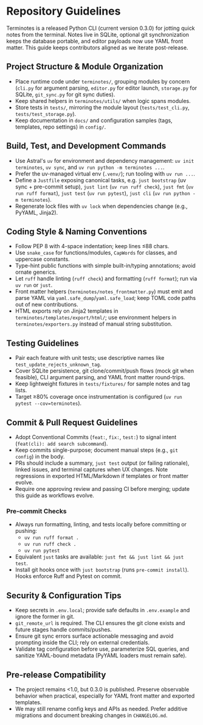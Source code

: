 # Repository Guidelines

Terminotes is a released Python CLI (current version 0.3.0) for jotting quick notes from the terminal. Notes live in SQLite, optional git synchronization keeps the database portable, and editor payloads now use YAML front matter. This guide keeps contributors aligned as we iterate post-release.

## Project Structure & Module Organization
- Place runtime code under `terminotes/`, grouping modules by concern (`cli.py` for argument parsing, `editor.py` for editor launch, `storage.py` for SQLite, `git_sync.py` for git sync duties).
- Keep shared helpers in `terminotes/utils/` when logic spans modules.
- Store tests in `tests/`, mirroring the module layout (`tests/test_cli.py`, `tests/test_storage.py`).
- Keep documentation in `docs/` and configuration samples (tags, templates, repo settings) in `config/`.

## Build, Test, and Development Commands
- Use Astral's `uv` for environment and dependency management: `uv init terminotes`, `uv sync`, and `uv run python -m terminotes ...`.
- Prefer the uv-managed virtual env (`.venv/`); run tooling with `uv run ...`.
- Define a `Justfile` exposing canonical tasks, e.g. `just bootstrap` (uv sync + pre-commit setup), `just lint` (`uv run ruff check`), `just fmt` (`uv run ruff format`), `just test` (`uv run pytest`), `just cli` (`uv run python -m terminotes`).
- Regenerate lock files with `uv lock` when dependencies change (e.g., PyYAML, Jinja2).

## Coding Style & Naming Conventions
- Follow PEP 8 with 4-space indentation; keep lines ≤88 chars.
- Use `snake_case` for functions/modules, `CapWords` for classes, and uppercase constants.
- Type-hint public functions with simple built-in/typing annotations; avoid ornate generics.
- Let `ruff` handle linting (`ruff check`) and formatting (`ruff format`); run via `uv run` or `just`.
- Front matter helpers (`terminotes/notes_frontmatter.py`) must emit and parse YAML via `yaml.safe_dump`/`yaml.safe_load`; keep TOML code paths out of new contributions.
- HTML exports rely on Jinja2 templates in `terminotes/templates/export/html/`; use environment helpers in `terminotes/exporters.py` instead of manual string substitution.

## Testing Guidelines
- Pair each feature with unit tests; use descriptive names like `test_update_rejects_unknown_tag`.
- Cover SQLite persistence, git clone/commit/push flows (mock git when feasible), CLI argument parsing, and YAML front matter round-trips.
- Keep lightweight fixtures in `tests/fixtures/` for sample notes and tag lists.
- Target ≥80% coverage once instrumentation is configured (`uv run pytest --cov=terminotes`).

## Commit & Pull Request Guidelines
- Adopt Conventional Commits (`feat:`, `fix:`, `test:`) to signal intent (`feat(cli): add search subcommand`).
- Keep commits single-purpose; document manual steps (e.g., `git config`) in the body.
- PRs should include a summary, `just test` output (or failing rationale), linked issues, and terminal captures when UX changes. Note regressions in exported HTML/Markdown if templates or front matter evolve.
- Require one approving review and passing CI before merging; update this guide as workflows evolve.

### Pre-commit Checks
- Always run formatting, linting, and tests locally before committing or pushing:
  - `uv run ruff format .`
  - `uv run ruff check .`
  - `uv run pytest`
- Equivalent `just` tasks are available: `just fmt && just lint && just test`.
- Install git hooks once with `just bootstrap` (runs `pre-commit install`). Hooks enforce Ruff and Pytest on commit.

## Security & Configuration Tips
- Keep secrets in `.env.local`; provide safe defaults in `.env.example` and ignore the former in git.
- `git_remote_url` is required. The CLI ensures the git clone exists and future stages handle commits/pushes.
- Ensure git sync errors surface actionable messaging and avoid prompting inside the CLI; rely on external credentials.
- Validate tag configuration before use, parameterize SQL queries, and sanitize YAML-bound metadata (PyYAML loaders must remain safe).

## Pre-release Compatibility
- The project remains <1.0, but 0.3.0 is published. Preserve observable behavior when practical, especially for YAML front matter and exported templates.
- We may still rename config keys and APIs as needed. Prefer additive migrations and document breaking changes in `CHANGELOG.md`.

